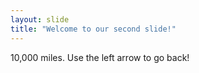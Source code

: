 ```yaml
---
layout: slide
title: "Welcome to our second slide!"
---
```

10,000 miles.
Use the left arrow to go back!
